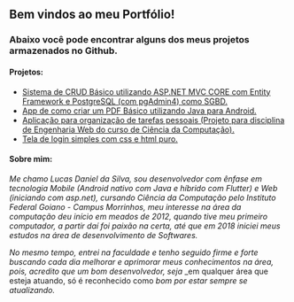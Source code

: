 ## Bem vindos ao meu Portfólio!
### Abaixo você pode encontrar alguns dos meus projetos armazenados no Github.

#### Projetos:
* [Sistema de CRUD Básico utilizando ASP.NET MVC CORE com Entity Framework e PostgreSQL (com pgAdmin4) como SGBD.](https://github.com/LukeDaniel16/RSistemasCRUDCompleto)
* [App de como criar um PDF Básico utilizando Java para Android.](https://github.com/LukeDaniel16/CreatePDFwithJavaOnAndroidStudio)
* [Aplicação para organização de tarefas pessoais (Projeto para disciplina de Engenharia Web do curso de Ciência da Computação).](https://github.com/LukeDaniel16/findMyTasks)
* [Tela de login simples com css e html puro.](https://github.com/LukeDaniel16/simple-login-page)

#### Sobre mim: 
_Me chamo Lucas Daniel da Silva, sou desenvolvedor com ênfase em tecnologia Mobile (Android nativo com Java e híbrido com Flutter) e Web (iniciando com asp.net), cursando Ciência da Computação pelo Instituto Federal Goiano - Campus Morrinhos, meu interesse na área da computação deu início em meados de 2012, quando tive meu primeiro computador, a partir daí foi paixão na certa, até que em 2018 iniciei meus estudos na área de desenvolvimento de Softwares._

_No mesmo tempo, entrei na faculdade e tenho seguido firme e forte buscando cada dia melhorar e aprimorar meus conhecimentos na área, pois, acredito que um bom desenvolvedor, seja_ _em qualquer área que esteja atuando, só é reconhecido como *bom* _por estar sempre se atualizando._


